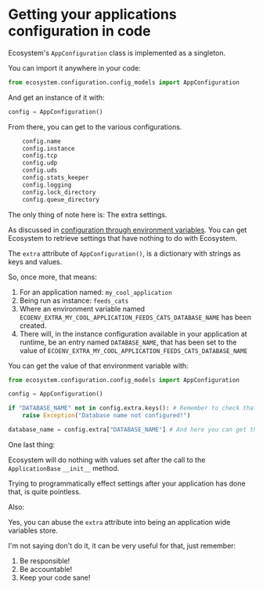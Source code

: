 # Getting your applications configuration in code

Ecosystem's `AppConfiguration` class is implemented as a singleton.

You can import it anywhere in your code:

```python
from ecosystem.configuration.config_models import AppConfiguration
```

And get an instance of it with:

```python
config = AppConfiguration()
```

From there, you can get to the various configurations.

```python
    config.name
    config.instance
    config.tcp
    config.udp
    config.uds
    config.stats_keeper
    config.logging
    config.lock_directory
    config.queue_directory
```

The only thing of note here is: The extra settings.

As discussed in [configuration through environment variables](./through_environment_variables.md).
You can get Ecosystem to retrieve settings that have nothing to do with Ecosystem.

The `extra` attribute of `AppConfiguration()`, is a dictionary with strings as keys and values.

So, once more, that means:
1. For an application named: `my_cool_application`
2. Being run as instance: `feeds_cats`
3. Where an environment variable named `ECOENV_EXTRA_MY_COOL_APPLICATION_FEEDS_CATS_DATABASE_NAME` has been created.
4. There will, in the instance configuration available in your application at runtime, be an entry named `DATABASE_NAME`, that has been set to the value of `ECOENV_EXTRA_MY_COOL_APPLICATION_FEEDS_CATS_DATABASE_NAME`

You can get the value of that environment variable with:

```python
from ecosystem.configuration.config_models import AppConfiguration

config = AppConfiguration()

if "DATABASE_NAME" not in config.extra.keys(): # Remember to check that the entry is actually there.
    raise Exception("Database name not configured!")

database_name = config.extra["DATABASE_NAME"] # And here you can get the value.
```

One last thing:

Ecosystem will do nothing with values set after the call to the `ApplicationBase` `__init__` method.

Trying to programmatically effect settings after your application has done that, is quite pointless.

Also:

Yes, you can abuse the `extra` attribute into being an application wide variables store.

I'm not saying don't do it, it can be very useful for that, just remember:
1. Be responsible!
2. Be accountable!
3. Keep your code sane!
